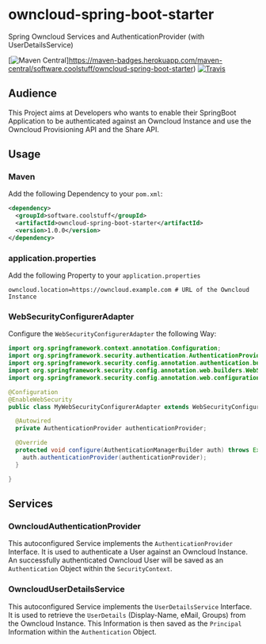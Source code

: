 # owncloud-spring-boot-starter
Spring Owncloud Services and AuthenticationProvider (with UserDetailsService)

[![Maven Central](https://maven-badges.herokuapp.com/maven-central/software.coolstuff/owncloud-spring-boot-starter/badge.png)]https://maven-badges.herokuapp.com/maven-central/software.coolstuff/owncloud-spring-boot-starter)
[![Travis](https://travis-ci.org/coolstuffsoftware/owncloud-spring-boot-starter.svg?branch=master)](https://travis-ci.org/coolstuffsoftware/owncloud-spring-boot-starter)

## Audience
This Project aims at Developers who wants to enable their SpringBoot Application to be authenticated against an Owncloud Instance and use the Owncloud Provisioning API and the Share API.

## Usage
### Maven
Add the following Dependency to your ``pom.xml``:
```xml
<dependency>
  <groupId>software.coolstuff</groupId>
  <artifactId>owncloud-spring-boot-starter</artifactId>
  <version>1.0.0</version>
</dependency>
```
### application.properties
Add the following Property to your ``application.properties``
```properties
owncloud.location=https://owncloud.example.com # URL of the Owncloud Instance
```
### WebSecurityConfigurerAdapter
Configure the ``WebSecurityConfigurerAdapter`` the following Way:
```java
import org.springframework.context.annotation.Configuration;
import org.springframework.security.authentication.AuthenticationProvider;
import org.springframework.security.config.annotation.authentication.builders.AuthenticationManagerBuilder;
import org.springframework.security.config.annotation.web.builders.WebSecurity;
import org.springframework.security.config.annotation.web.configuration.WebSecurityConfigurerAdapter;

@Configuration
@EnableWebSecurity
public class MyWebSecurityConfigurerAdapter extends WebSecurityConfigurerAdapter {

  @Autowired
  private AuthenticationProvider authenticationProvider;

  @Override
  protected void configure(AuthenticationManagerBuilder auth) throws Exception {
    auth.authenticationProvider(authenticationProvider);
  }

}
```

## Services
### OwncloudAuthenticationProvider
This autoconfigured Service implements the ``AuthenticationProvider`` Interface.
It is used to authenticate a User against an Owncloud Instance.
An successfully authenticated Owncloud User will be saved as an ``Authentication`` Object within the ``SecurityContext``.
### OwncloudUserDetailsService
This autoconfigured Service implements the ``UserDetailsService`` Interface.
It is used to retrieve the ``UserDetails`` (Display-Name, eMail, Groups) from the Owncloud Instance.
This Information is then saved as the ``Principal`` Information within the ``Authentication`` Object.
